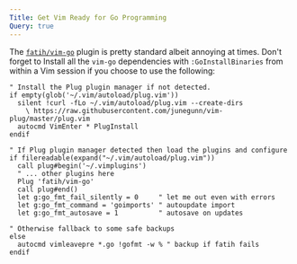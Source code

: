 ```yaml
---
Title: Get Vim Ready for Go Programming
Query: true
---
```


The [`fatih/vim-go`](https://github.com/fatih/vim-go) plugin is pretty standard albeit annoying at times. Don't forget to Install all the `vim-go` dependencies with `:GoInstallBinaries` from within a Vim session if you choose to use the following:

```vim
" Install the Plug plugin manager if not detected.
if empty(glob('~/.vim/autoload/plug.vim'))
  silent !curl -fLo ~/.vim/autoload/plug.vim --create-dirs
    \ https://raw.githubusercontent.com/junegunn/vim-plug/master/plug.vim
  autocmd VimEnter * PlugInstall
endif

" If Plug plugin manager detected then load the plugins and configure
if filereadable(expand("~/.vim/autoload/plug.vim"))
  call plug#begin('~/.vimplugins')
  " ... other plugins here
  Plug 'fatih/vim-go'
  call plug#end()
  let g:go_fmt_fail_silently = 0     " let me out even with errors
  let g:go_fmt_command = 'goimports' " autoupdate import
  let g:go_fmt_autosave = 1          " autosave on updates

" Otherwise fallback to some safe backups
else
  autocmd vimleavepre *.go !gofmt -w % " backup if fatih fails
endif

```
